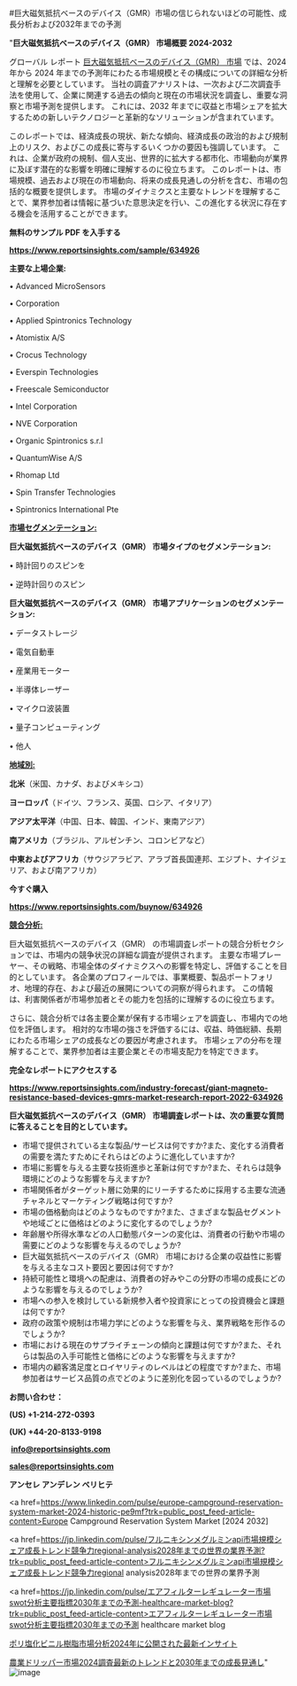 #巨大磁気抵抗ベースのデバイス（GMR）市場の信じられないほどの可能性、成長分析および2032年までの予測

"<strong>巨大磁気抵抗ベースのデバイス（GMR） 市場概要 2024-2032</strong>

グローバル レポート <a href=https://www.reportsinsights.com/sample/634926>巨大磁気抵抗ベースのデバイス（GMR） 市場</a> では、2024 年から 2024 年までの予測年にわたる市場規模とその構成についての詳細な分析と理解を必要としています。 当社の調査アナリストは、一次および二次調査手法を使用して、企業に関連する過去の傾向と現在の市場状況を調査し、重要な洞察と市場予測を提供します。 これには、2032 年までに収益と市場シェアを拡大​​するための新しいテクノロジーと革新的なソリューションが含まれています。

このレポートでは、経済成長の現状、新たな傾向、経済成長の政治的および規制上のリスク、およびこの成長に寄与するいくつかの要因も強調しています。 これは、企業が政府の規制、個人支出、世界的に拡大する都市化、市場動向が業界に及ぼす潜在的な影響を明確に理解するのに役立ちます。 このレポートは、市場規模、過去および現在の市場動向、将来の成長見通しの分析を含む、市場の包括的な概要を提供します。 市場のダイナミクスと主要なトレンドを理解することで、業界参加者は情報に基づいた意思決定を行い、この進化する状況に存在する機会を活用することができます。

<strong><b>無料のサンプル PDF を入手する</b></strong>

<a href=https://www.reportsinsights.com/sample/634926><strong><u>https://www.reportsinsights.com/sample/634926</u></strong></a>

<strong>主要な上場企業:</strong>

• Advanced MicroSensors

• Corporation

• Applied Spintronics Technology

• Atomistix A/S

• Crocus Technology

• Everspin Technologies

• Freescale Semiconductor

• Intel Corporation

• NVE Corporation

• Organic Spintronics s.r.l

• QuantumWise A/S

• Rhomap Ltd

• Spin Transfer Technologies

• Spintronics International Pte

<strong><u>市場セグメンテーション</u></strong><strong><u>:</u></strong>

<strong>巨大磁気抵抗ベースのデバイス（GMR） 市場タイプのセグメンテーション:</strong>

• 時計回りのスピンを

• 逆時計回りのスピン

<strong>巨大磁気抵抗ベースのデバイス（GMR） 市場アプリケーションのセグメンテーション:</strong>

• データストレージ

• 電気自動車

• 産業用モーター

• 半導体レーザー

• マイクロ波装置

• 量子コンピューティング

• 他人

<strong><u>地域別</u></strong><strong><u>:</u></strong>

<strong>北米</strong>（米国、カナダ、およびメキシコ）

<strong>ヨーロッパ</strong>（ドイツ、フランス、英国、ロシア、イタリア）

<strong>アジア太平洋</strong>（中国、日本、韓国、インド、東南アジア）

<strong>南アメリカ</strong>（ブラジル、アルゼンチン、コロンビアなど）

<strong>中東およびアフリカ</strong>（サウジアラビア、アラブ首長国連邦、エジプト、ナイジェリア、および南アフリカ）

<strong>今すぐ購入</strong>

<a href=https://www.reportsinsights.com/buynow/634926><strong><u>https://www.reportsinsights.com/buynow/634926</u></strong></a>

<strong><u>競合分析:</u></strong>

巨大磁気抵抗ベースのデバイス（GMR） の市場調査レポートの競合分析セクションでは、市場内の競争状況の詳細な調査が提供されます。 主要な市場プレーヤー、その戦略、市場全体のダイナミクスへの影響を特定し、評価することを目的としています。 各企業のプロフィールでは、事業概要、製品ポートフォリオ、地理的存在、および最近の展開についての洞察が得られます。 この情報は、利害関係者が市場参加者とその能力を包括的に理解するのに役立ちます。

さらに、競合分析では各主要企業が保有する市場シェアを調査し、市場内での地位を評価します。 相対的な市場の強さを評価するには、収益、時価総額、長期にわたる市場シェアの成長などの要因が考慮されます。 市場シェアの分布を理解することで、業界参加者は主要企業とその市場支配力を特定できます。

<strong>完全なレポートにアクセスする</strong>

<a href=https://www.reportsinsights.com/industry-forecast/giant-magneto-resistance-based-devices-gmrs-market-research-report-2022-634926><strong><u><b>https://www.reportsinsights.com/industry-forecast/giant-magneto-resistance-based-devices-gmrs-market-research-report-2022-634926</b></u></strong></a>

<strong><b>巨大磁気抵抗ベースのデバイス（GMR） 市場調査レポートは、次の重要な質問に答えることを目的としています。</b></strong>
<ul>
  <li>市場で提供されている主な製品/サービスは何ですか?また、変化する消費者の需要を満たすためにそれらはどのように進化していますか?</li>
  <li>市場に影響を与える主要な技術進歩と革新は何ですか?また、それらは競争環境にどのような影響を与えますか?</li>
  <li>市場関係者がターゲット層に効果的にリーチするために採用する主要な流通チャネルとマーケティング戦略は何ですか?</li>
  <li>市場の価格動向はどのようなものですか?また、さまざまな製品セグメントや地域ごとに価格はどのように変化するのでしょうか?</li>
  <li>年齢層や所得水準などの人口動態パターンの変化は、消費者の行動や市場の需要にどのような影響を与えるのでしょうか?</li>
  <li>巨大磁気抵抗ベースのデバイス（GMR） 市場における企業の収益性に影響を与える主なコスト要因と要因は何ですか?</li>
  <li>持続可能性と環境への配慮は、消費者の好みやこの分野の市場の成長にどのような影響を与えるのでしょうか?</li>
  <li>市場への参入を検討している新規参入者や投資家にとっての投資機会と課題は何ですか?</li>
  <li>政府の政策や規制は市場力学にどのような影響を与え、業界戦略を形作るのでしょうか?</li>
  <li>市場における現在のサプライチェーンの傾向と課題は何ですか?また、それらは製品の入手可能性と価格にどのような影響を与えますか?</li>
  <li>市場内の顧客満足度とロイヤリティのレベルはどの程度ですか?また、市場参加者はサービス品質の点でどのように差別化を図っているのでしょうか?</li>
</ul>
<strong>お問い合わせ：</strong>

<strong>(US) +1-214-272-0393</strong>

<strong>(UK) +44-20-8133-9198</strong>

<strong> </strong><a href=info@reportsinsights.com><strong><u>info@reportsinsights.com</u></strong></a>

<a href=sales@reportsinsights.com><strong><u>sales@reportsinsights.com</u></strong></a>

<strong>アンセレ アンデレン ベリヒテ</strong>

<a href=https://www.linkedin.com/pulse/europe-campground-reservation-system-market-2024-historic-pe9mf?trk=public_post_feed-article-content>Europe Campground Reservation System Market [2024 2032]</a>

<a href=https://jp.linkedin.com/pulse/フルニキシンメグルミンapi市場規模シェア成長トレンド競争力regional-analysis2028年までの世界の業界予測?trk=public_post_feed-article-content>フルニキシンメグルミンapi市場規模シェア成長トレンド競争力regional analysis2028年までの世界の業界予測</a>

<a href=https://jp.linkedin.com/pulse/エアフィルターレギュレーター市場swot分析主要指標2030年までの予測-healthcare-market-blog?trk=public_post_feed-article-content>エアフィルターレギュレーター市場swot分析主要指標2030年までの予測 healthcare market blog</a>

<a href=https://www.linkedin.com/pulse/ポリ塩化ビニル樹脂市場分析2024年に公開された最新インサイト-reports-insights-expert/>ポリ塩化ビニル樹脂市場分析2024年に公開された最新インサイト</a>

<a href=https://www.linkedin.com/pulse/農業ドリッパー市場2024調査最新のトレンドと2030年までの成長見通し-tribunal-analytics-360-zhw3e/>農業ドリッパー市場2024調査最新のトレンドと2030年までの成長見通し</a>"
![image](https://github.com/ahaan12367/RIMarket24/assets/158471582/34d1a958-93da-47e8-bac5-f73aafef831c)
